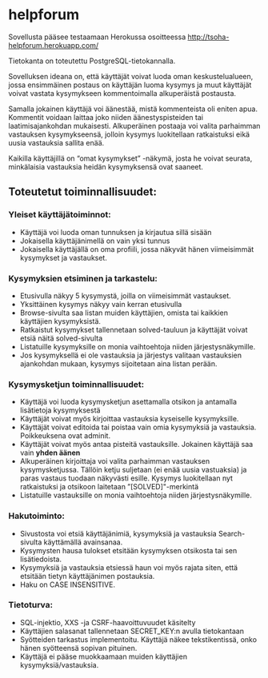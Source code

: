 # helpforum

Sovellusta pääsee testaamaan Herokussa osoitteessa http://tsoha-helpforum.herokuapp.com/

Tietokanta on toteutettu PostgreSQL-tietokannalla. 

Sovelluksen ideana on, että käyttäjät voivat luoda oman keskustelualueen, jossa ensimmäinen postaus on käyttäjän luoma kysymys ja muut käyttäjät voivat vastata kysymykseen kommentoimalla alkuperäistä postausta.

Samalla jokainen käyttäjä voi äänestää, mistä kommenteista oli eniten apua. Kommentit voidaan laittaa joko niiden äänestyspisteiden tai laatimisajankohdan mukaisesti. Alkuperäinen postaaja voi valita parhaimman vastauksen kysymykseensä, jolloin kysymys luokitellaan ratkaistuksi eikä uusia vastauksia sallita enää.

Kaikilla käyttäjillä on “omat kysymykset” -näkymä, josta he voivat seurata, minkälaisia vastauksia heidän kysymyksensä ovat saaneet. 

## Toteutetut toiminnallisuudet: 

### Yleiset käyttäjätoiminnot:
* Käyttäjä voi luoda oman tunnuksen ja kirjautua sillä sisään
* Jokaisella käyttäjänimellä on vain yksi tunnus
* Jokaisella käyttäjällä on oma profiili, jossa näkyvät hänen viimeisimmät kysymykset ja vastaukset.

### Kysymyksien etsiminen ja tarkastelu: 
* Etusivulla näkyy 5 kysymystä, joilla on viimeisimmät vastaukset. 
* Yksittäinen kysymys näkyy vain kerran etusivulla
* Browse-sivulta saa listan muiden käyttäjien, omista tai kaikkien käyttäjien kysymyksistä.
* Ratkaistut kysymykset tallennetaan solved-tauluun ja käyttäjät voivat etsiä näitä solved-sivulta
* Listatuille kysymyksille on monia vaihtoehtoja niiden järjestysnäkymille.
* Jos kysymyksellä ei ole vastauksia ja järjestys valitaan vastauksien ajankohdan mukaan, kysymys sijoitetaan aina listan perään.

### Kysymysketjun toiminnallisuudet:
* Käyttäjä voi luoda kysymysketjun asettamalla otsikon ja antamalla lisätietoja kysymyksestä
* Käyttäjät voivat myös kirjoittaa vastauksia kyseiselle kysymyksille.
* Käyttäjät voivat editoida tai poistaa vain omia kysymyksiä ja vastauksia. Poikkeuksena ovat adminit.
* Käyttäjät voivat myös antaa pisteitä vastauksille. Jokainen käyttäjä saa vain **yhden äänen**
* Alkuperäinen kirjoittaja voi valita parhaimman vastauksen kysymysketjussa. Tällöin ketju suljetaan (ei enää uusia vastuaksia) ja paras vastaus tuodaan näkyvästi esille. Kysymys luokitellaan nyt ratkaistuksi ja otsikoon laitetaan ”[SOLVED]"-merkintä
* Listatuille vastauksille on monia vaihtoehtoja niiden järjestysnäkymille.

### Hakutoiminto:
* Sivustosta voi etsiä käyttäjänimiä, kysymyksiä ja vastauksia  Search-sivulta käyttämällä avainsanaa.
* Kysymysten hausa tulokset etsitään kysymyksen otsikosta tai sen lisätiedoista.
* Kysymyksiä ja vastauksia etsiessä haun voi myös rajata siten, että etsitään tietyn käyttäjänimen postauksia.
* Haku on CASE INSENSITIVE.

### Tietoturva:
* SQL-injektio, XXS -ja CSRF-haavoittuvuudet käsitelty
* Käyttäjien salasanat tallennetaan SECRET_KEY:n avulla tietokantaan
* Syötteiden tarkastus implementoitu. Käyttäjä näkee tekstikentissä, onko hänen syötteensä sopivan pituinen.
* Käyttäjä ei pääse muokkaamaan muiden käyttäjien kysymyksiä/vastauksia.






